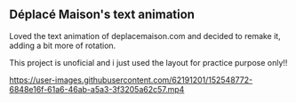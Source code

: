 ## Déplacé Maison's text animation

Loved the text animation of deplacemaison.com and decided to remake it, adding a bit more of rotation.

This project is unoficial and i just used the layout for practice purpose only!!



https://user-images.githubusercontent.com/62191201/152548772-6848e16f-61a6-46ab-a5a3-3f3205a62c57.mp4

